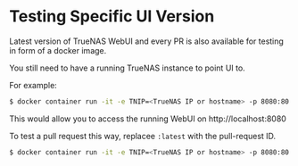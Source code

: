 # Testing Specific UI Version

Latest version of TrueNAS WebUI and every PR is also available for testing in form of a docker image.

You still need to have a running TrueNAS instance to point UI to.

For example:

```sh
$ docker container run -it -e TNIP=<TrueNAS IP or hostname> -p 8080:80 ixsystems/truenas-webui:latest
```

This would allow you to access the running WebUI on http://localhost:8080

To test a pull request this way, replacee `:latest` with the pull-request ID.

```sh
$ docker container run -it -e TNIP=<TrueNAS IP or hostname> -p 8080:80 ixsystems/truenas-webui:5167
```
